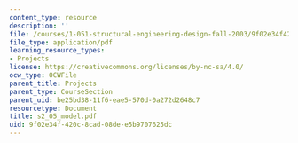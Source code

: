 ```yaml
---
content_type: resource
description: ''
file: /courses/1-051-structural-engineering-design-fall-2003/9f02e34f420c8cad08dee5b9707625dc_s2_05_model.pdf
file_type: application/pdf
learning_resource_types:
- Projects
license: https://creativecommons.org/licenses/by-nc-sa/4.0/
ocw_type: OCWFile
parent_title: Projects
parent_type: CourseSection
parent_uid: be25bd38-11f6-eae5-570d-0a272d2648c7
resourcetype: Document
title: s2_05_model.pdf
uid: 9f02e34f-420c-8cad-08de-e5b9707625dc
---
```

